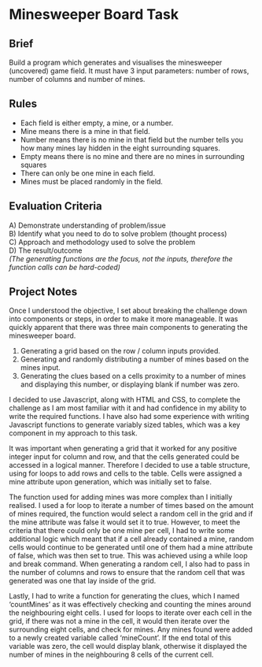 # Minesweeper Board Task
## Brief
Build a program which generates and visualises the minesweeper (uncovered) game field. It must have 3 input parameters: number of rows, number of columns and number of mines. 

## Rules
* Each field is either empty, a mine, or a number.
* Mine means there is a mine in that field.
* Number means there is no mine in that field but the number tells you how many mines lay hidden in the eight surrounding squares.
* Empty means there is no mine and there are no mines in surrounding squares
* There can only be one mine in each field.
* Mines must be placed randomly in the field.

## Evaluation Criteria
A) Demonstrate understanding of problem/issue  
B) Identify what you need to do to solve problem (thought process)  
C) Approach and methodology used to solve the problem  
D) The result/outcome  
*(The generating functions are the focus, not the inputs, therefore the function calls can be hard-coded)*

## Project Notes
Once I understood the objective, I set about breaking the challenge down into components or steps, in order to make it more manageable. It was quickly apparent that there was three main components to generating the minesweeper board. 

1) Generating a grid based on the row / column inputs provided.  
2) Generating and randomly distributing a number of mines based on the mines input.  
3) Generating the clues based on a cells proximity to a number of mines and displaying this number, or displaying blank if number was zero.

I decided to use Javascript, along with HTML and CSS, to complete the challenge as I am most familiar with it and had confidence in my ability to write the required functions. I have also had some experience with writing Javascript functions to generate variably sized tables, which was a key component in my approach to this task.

It was important when generating a grid that it worked for any positive integer input for column and row, and that the cells generated could be accessed in a logical manner. Therefore I decided to use a table structure, using for loops to add rows and cells to the table. Cells were assigned a mine attribute upon generation, which was initially set to false. 

The function used for adding mines was more complex than I initially realised. I used a for loop to iterate a number of times based on the amount of mines required, the function would select a random cell in the grid and if the mine attribute was false it would set it to true. However, to meet the criteria that there could only be one mine per cell, I had to write some additional logic which meant that if a cell already contained a mine, random cells would continue to be generated until one of them had a mine attribute of false, which was then set to true. This was achieved using a while loop and break command. When generating a random cell, I also had to pass in the number of columns and rows to ensure that the random cell that was generated was one that lay inside of the grid.

Lastly, I had to write a function for generating the clues, which I named ‘countMines’ as it was effectively checking and counting the mines around the neighbouring eight cells. I used for loops to iterate over each cell in the grid, if there was not a mine in the cell, it would then iterate over the surrounding eight cells, and check for mines. Any mines found were added to a newly created variable called ‘mineCount’. If the end total of this variable was zero, the cell would display blank, otherwise it displayed the number of mines in the neighbouring 8 cells of the current cell.
